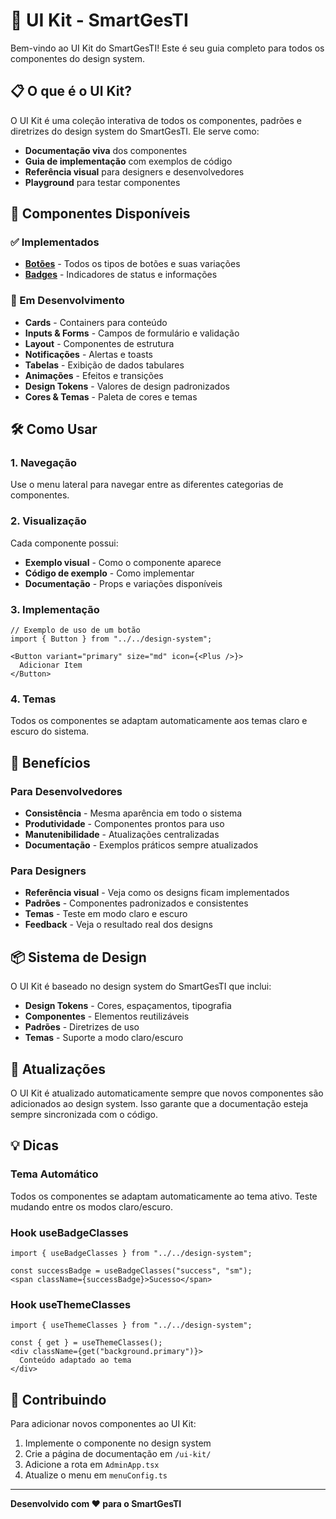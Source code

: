 # 🎨 UI Kit - SmartGesTI

Bem-vindo ao UI Kit do SmartGesTI! Este é seu guia completo para todos os componentes do design system.

## 📋 O que é o UI Kit?

O UI Kit é uma coleção interativa de todos os componentes, padrões e diretrizes do design system do SmartGesTI. Ele serve como:

- **Documentação viva** dos componentes
- **Guia de implementação** com exemplos de código
- **Referência visual** para designers e desenvolvedores
- **Playground** para testar componentes

## 🧩 Componentes Disponíveis

### ✅ Implementados
- **[Botões](/admin/ui-kit/buttons)** - Todos os tipos de botões e suas variações
- **[Badges](/admin/ui-kit/badges)** - Indicadores de status e informações

### 🚧 Em Desenvolvimento
- **Cards** - Containers para conteúdo
- **Inputs & Forms** - Campos de formulário e validação
- **Layout** - Componentes de estrutura
- **Notificações** - Alertas e toasts
- **Tabelas** - Exibição de dados tabulares
- **Animações** - Efeitos e transições
- **Design Tokens** - Valores de design padronizados
- **Cores & Temas** - Paleta de cores e temas

## 🛠️ Como Usar

### 1. Navegação
Use o menu lateral para navegar entre as diferentes categorias de componentes.

### 2. Visualização
Cada componente possui:
- **Exemplo visual** - Como o componente aparece
- **Código de exemplo** - Como implementar
- **Documentação** - Props e variações disponíveis

### 3. Implementação
```tsx
// Exemplo de uso de um botão
import { Button } from "../../design-system";

<Button variant="primary" size="md" icon={<Plus />}>
  Adicionar Item
</Button>
```

### 4. Temas
Todos os componentes se adaptam automaticamente aos temas claro e escuro do sistema.

## 🎯 Benefícios

### Para Desenvolvedores
- **Consistência** - Mesma aparência em todo o sistema
- **Produtividade** - Componentes prontos para uso
- **Manutenibilidade** - Atualizações centralizadas
- **Documentação** - Exemplos práticos sempre atualizados

### Para Designers
- **Referência visual** - Veja como os designs ficam implementados
- **Padrões** - Componentes padronizados e consistentes
- **Temas** - Teste em modo claro e escuro
- **Feedback** - Veja o resultado real dos designs

## 📦 Sistema de Design

O UI Kit é baseado no design system do SmartGesTI que inclui:

- **Design Tokens** - Cores, espaçamentos, tipografia
- **Componentes** - Elementos reutilizáveis
- **Padrões** - Diretrizes de uso
- **Temas** - Suporte a modo claro/escuro

## 🔄 Atualizações

O UI Kit é atualizado automaticamente sempre que novos componentes são adicionados ao design system. Isso garante que a documentação esteja sempre sincronizada com o código.

## 💡 Dicas

### Tema Automático
Todos os componentes se adaptam automaticamente ao tema ativo. Teste mudando entre os modos claro/escuro.

### Hook useBadgeClasses
```tsx
import { useBadgeClasses } from "../../design-system";

const successBadge = useBadgeClasses("success", "sm");
<span className={successBadge}>Sucesso</span>
```

### Hook useThemeClasses
```tsx
import { useThemeClasses } from "../../design-system";

const { get } = useThemeClasses();
<div className={get("background.primary")}>
  Conteúdo adaptado ao tema
</div>
```

## 🤝 Contribuindo

Para adicionar novos componentes ao UI Kit:

1. Implemente o componente no design system
2. Crie a página de documentação em `/ui-kit/`
3. Adicione a rota em `AdminApp.tsx`
4. Atualize o menu em `menuConfig.ts`

---

**Desenvolvido com ❤️ para o SmartGesTI**